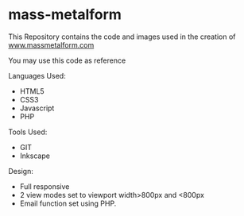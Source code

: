 # mass-metalform

This Repository contains the code and images used in the creation of www.massmetalform.com

You may use this code as reference

Languages Used:
 * HTML5
 * CSS3
 * Javascript
 * PHP

Tools Used: 
 * GIT
 * Inkscape

Design:
* Full responsive
* 2 view modes set to viewport width>800px and <800px
* Email function set using PHP.
